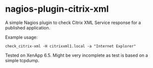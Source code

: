 nagios-plugin-citrix-xml
========================

A simple Nagios plugin to check Citrix XML Service response for a published application.

Example usage:
    
    check_citrix-xml -H citrixxml1.local -a "Internet Explorer"

Tested on XenApp 6.5. Might be very incomplete as test is based on a simple tcpdump.
